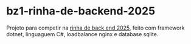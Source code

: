 # bz1-rinha-de-backend-2025

Projeto para competir na [rinha de back end 2025](https://github.com/zanfranceschi/rinha-de-backend-2025), feito com framework dotnet, linguaguem C#, loadbalance nginx e database sqlite.
